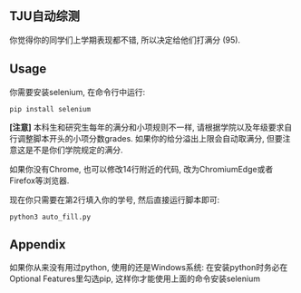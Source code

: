 ## TJU自动综测
你觉得你的同学们上学期表现都不错, 所以决定给他们打满分 (95).

## Usage
你需要安装selenium, 在命令行中运行:
```shell
pip install selenium
```

**[注意]** 本科生和研究生每年的满分和小项规则不一样, 请根据学院以及年级要求自行调整脚本开头的小项分数grades. 如果你的给分溢出上限会自动取满分, 但要注意这是不是你们学院规定的满分.

如果你没有Chrome, 也可以修改14行附近的代码, 改为ChromiumEdge或者Firefox等浏览器.

现在你只需要在第2行填入你的学号, 然后直接运行脚本即可:
```shell
python3 auto_fill.py
```

## Appendix
如果你从来没有用过python, 使用的还是Windows系统: 在安装python时务必在Optional Features里勾选pip, 这样你才能使用上面的命令安装selenium
